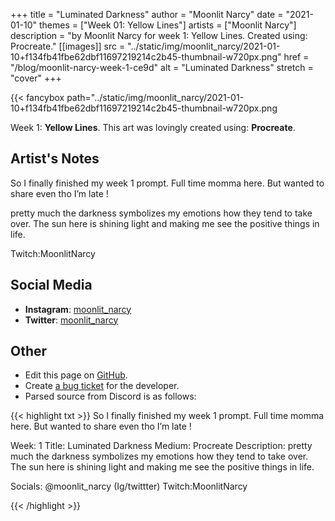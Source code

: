 +++
title =       "Luminated Darkness"
author =      "Moonlit Narcy"
date =        "2021-01-10"
themes =      ["Week 01: Yellow Lines"]
artists =     ["Moonlit Narcy"]
description = "by Moonlit Narcy for week 1: Yellow Lines. Created using: Procreate."
[[images]]
              src = "../static/img/moonlit_narcy/2021-01-10+f134fb41fbe62dbf11697219214c2b45-thumbnail-w720px.png"
              href = "/blog/moonlit-narcy-week-1-ce9d"
              alt = "Luminated Darkness"
              stretch = "cover"
+++


{{< fancybox path="../static/img/moonlit_narcy/2021-01-10+f134fb41fbe62dbf11697219214c2b45-thumbnail-w720px.png

Week 1: **Yellow Lines**. This art was lovingly created using: **Procreate**.

## Artist's Notes

So I finally finished my week 1 prompt. Full time momma here.  But wanted to share even tho I’m late !

pretty much the darkness symbolizes my emotions how they tend to take over. The sun here is shining light and making me see the positive things in life. 

Twitch:MoonlitNarcy

## Social Media

- **Instagram**: <a href='https://instagram.com/moonlit_narcy' target='_blank'>moonlit_narcy</a>
- **Twitter**: <a href='https://twitter.com/moonlit_narcy' target='_blank'>moonlit_narcy</a>

## Other

- Edit this page on [GitHub](https://github.com/teaminkling/web-refresh/edit/main/content/blog/moonlit-narcy-week-1-ce9d.md).
- Create [a bug ticket](https://github.com/teaminkling/web-refresh/issues/new?assignees=&labels=bug&template=problem-report.md&title=) for the developer.
- Parsed source from Discord is as follows:

{{< highlight txt >}}
So I finally finished my week 1 prompt. Full time momma here.  But wanted to share even tho I’m late !

Week: 1
Title: Luminated Darkness 
Medium: Procreate
Description: pretty much the darkness symbolizes my emotions how they tend to take over. The sun here is shining light and making me see the positive things in life. 

Socials: @moonlit_narcy (Ig/twittter) Twitch:MoonlitNarcy


{{< /highlight >}}